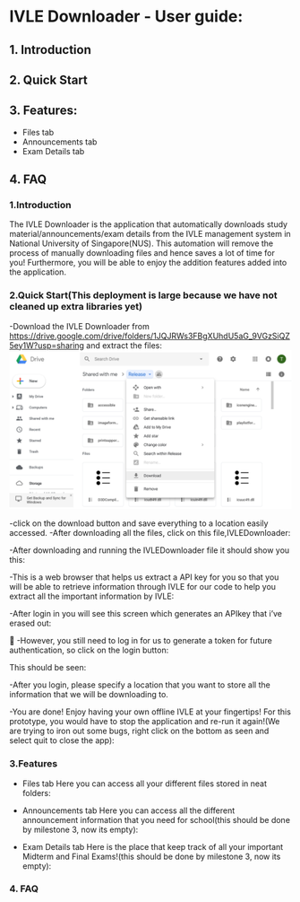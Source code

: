 # IVLE Downloader - User guide:
  ## 1. Introduction
  ## 2. Quick Start
  ## 3. Features:
* Files tab
* Announcements tab
* Exam Details tab
## 4. FAQ

### 1.Introduction
The IVLE Downloader is the application that automatically downloads study material/announcements/exam details from the IVLE management system in National University of Singapore(NUS). This automation will remove the process of manually downloading files and hence saves a lot of time for you! Furthermore, you will be able to enjoy the addition features added into the application.

### 2.Quick Start(This deployment is large because we have not cleaned up extra libraries yet)
-Download the IVLE Downloader from https://drive.google.com/drive/folders/1JQJRWs3FBgXUhdU5aG_9VGzSiQZ5ey1W?usp=sharing and extract the files:
![Alt-Text](https://github.com/Geraldcdx/IVLEDownloader/blob/master/docs/pics/Deployment.png)

-click on the download button and save everything to a location easily accessed.
-After downloading all the files, click on this file,IVLEDownloader:


-After downloading and running the IVLEDownloader file it should show you this:


-This is a web browser that helps us extract a API key for you so that you will be able to retrieve information through IVLE for our code to help you extract all the important information by IVLE:


-After login in you will see this screen which generates an APIkey that i’ve erased out:


-However, you still need to log in for us to generate a token for future authentication, so click on the login button:


This should be seen:


-After you login, please specify a location that you want to store all the information that we will be downloading to.




-You are done! Enjoy having your own offline IVLE at your fingertips! For this prototype, you would have to stop the application and re-run it again!(We are trying to iron out some bugs, right click on the bottom as seen and select quit to close the app):


### 3.Features
* Files tab
Here you can access all your different files stored in neat folders:

*  Announcements tab
Here you can access all the different announcement information that you need for school(this should be done by milestone 3, now its empty):



* Exam Details tab
Here is the place that keep track of all your important Midterm and Final Exams!(this should be done by milestone 3, now its empty):

### 4. FAQ
